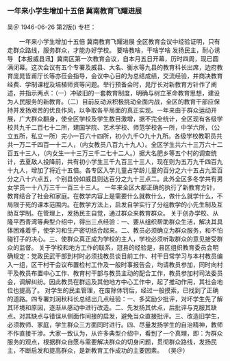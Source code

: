 ### 一年来小学生增加十五倍  冀南教育飞耀进展
吴＠
1946-06-26
第2版()
专栏：

　　一年来小学生增加十五倍
    冀南教育飞耀进展
    全区教育会议中经验证明，只有走群众路线，服务群众，才能办好学校。
    要啥教啥，干啥学啥  发扬民主，耐心诱导
    【本报威县讯】冀南区第一次教育会议，自本月五日开幕，历时四周，现已圆满闭幕。这次会议有五个专署及威县、大名、衡水等九县的教育科长出席，边府教育庞晁哲甫厅长等亦莅会指导，会议中心目的为总结成绩，交流经验，并商决教育经费、学制课程及培植师资等问题。举行预备会时，晁厅长对新教育方针作了阐述，并指示两点：（一）冲破旧的一套教育制度，明确与树立革命教育思想，建设为人民服务的新教育。（二）目前反动派积极挑动全面内战，全区的教育干部应保持并发扬艰苦的优良作风，以争取各平局面的真正实现。一年来由于群众运动开展，广大群众翻身，使全区学校及学生数目激增，据不完全统计，全区现有各级学校共九千二百七十二所，建国学院、艺术学校、师范学校各一所，中学六所，（公立五所，私立一所）完小一百六十四所，初小九千○九十九所。各级学校教职员共共一万二千四百一十二人，（内女教员八百九十九人）。全区学生共六十三万六十二百五十三人，（内女生一十三万三千二七十二人。）据大名肥乡等五个村的调查统计，去夏敌人投降前，共有初小学生三千九百三十三人，现在则为五万九千四百九十九人，增加了将近十五倍。各专区入学儿童占学龄儿童的百分之六十五占九至百分之八十六点五，个别县份如威县则达百分之九十三点二。此外全区多冬学共有男女学员一十八万三千一百三十三人。
    一年来全区大都正确的执行了新教育方针，教育结合了社会和家庭。在教学内容上是需要什么就教什么，做什么就学什么，不局限于死的课本范围内。在教学方法上，启发自学实行了分组教学的小先生制及互助互学制。在管理上，发扬民主自觉，通过群众来教育群众。
    关于创办学校、从隆平西青湾等典型介绍中，得出三点经验：一、要从组织帮助群众生活，解决其具体困难着手，使学习和生产密切结合起来。二、教员必须确立为群众服务，和不怕碰钉子的决心。三、使群众真正成为学校的主人，学校必须听取群众的意见接受群众的监督。
    关于学校和地方工作的联系，冠县的经验是，县区组织教育委员会明确规定：党政民武干部到村时必须找教员谈目前工作、村干日常学习与本村教员编入一组，区干村干会议布置检村工作及一般时事报告会，均请教员参加，同时向村干及教员布置中心工作、教育村干部与教员主动的配合工作，教员参加村司法委员会，调解纠纷。因此教员在群运及其他地方中心工作中，起了推动作用，其社会地位也提高了。
    对学生的民主管理，在废除体罚后，经过一般摸索，已找到了正确的道路。四专署刘润秋科长总结出几点经验：一、多奖励少批评，对坏学生先了解其环境和原因，逐渐从感动中进行改造。二、先发扬其优点，后批评与克服其缺点。对其缺点与错误从侧面作间接的启发，避免当众直接批评。三、改造旧学生，必须教师、家庭，学生群众三方面同时进行。四、尽量发扬学生的自治精神，教师不作直接干涉。大家一致认为，从许多典型介绍中，看到了一个真理，即：为群众服务的观点，根据群众自愿与需要解决群众的切身问题，贯彻群众路线，发扬民主，不断启发和提高群众，是新教育工作成功的主要因素。          （吴＠）
